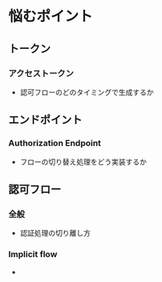 # 悩むポイント

## トークン
### アクセストークン
- 認可フローのどのタイミングで生成するか

## エンドポイント
### Authorization Endpoint
- フローの切り替え処理をどう実装するか

## 認可フロー
### 全般
- 認証処理の切り離し方
### Implicit flow
- 
